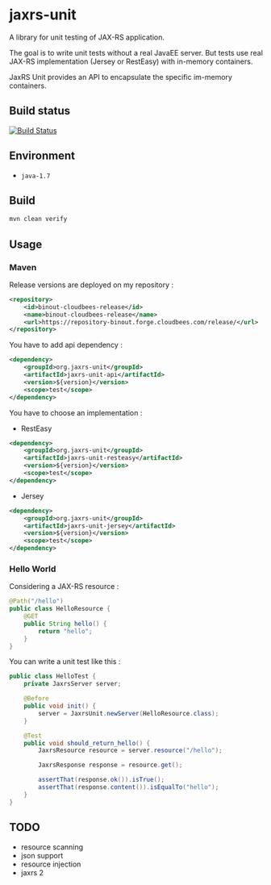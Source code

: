 # jaxrs-unit

A library for unit testing of JAX-RS application.
 
The goal is to write unit tests without a real JavaEE server. 
But tests use real JAX-RS implementation (Jersey or RestEasy) with in-memory containers. 

JaxRS Unit provides an API to encapsulate the specific im-memory containers.

## Build status

[![Build Status](https://buildhive.cloudbees.com/job/binout/job/jaxrs-unit/badge/icon)](https://buildhive.cloudbees.com/job/binout/job/jaxrs-unit)
 
## Environment

- `java-1.7`

## Build

```bash
mvn clean verify
```

## Usage


### Maven

Release versions are deployed on my repository :

```xml
<repository>
    <id>binout-cloudbees-release</id>
    <name>binout-cloudbees-release</name>
    <url>https://repository-binout.forge.cloudbees.com/release/</url>
</repository>
```

You have to add api dependency :

```xml
<dependency>
    <groupId>org.jaxrs-unit</groupId>
    <artifactId>jaxrs-unit-api</artifactId>
    <version>${version}</version>
    <scope>test</scope>
</dependency>
```

You have to choose an implementation :

- RestEasy
```xml
<dependency>
    <groupId>org.jaxrs-unit</groupId>
    <artifactId>jaxrs-unit-resteasy</artifactId>
    <version>${version}</version>
    <scope>test</scope>
</dependency>
```
- Jersey
```xml
<dependency>
    <groupId>org.jaxrs-unit</groupId>
    <artifactId>jaxrs-unit-jersey</artifactId>
    <version>${version}</version>
    <scope>test</scope>
</dependency>
```

### Hello World

Considering a JAX-RS resource :
```java
@Path("/hello")
public class HelloResource {
    @GET
    public String hello() {
        return "hello";
    }
}
```

You can write a unit test like this :
```java
public class HelloTest {
    private JaxrsServer server;

    @Before
    public void init() {
        server = JaxrsUnit.newServer(HelloResource.class);
    }

    @Test
    public void should_return_hello() {
        JaxrsResource resource = server.resource("/hello");

        JaxrsResponse response = resource.get();

        assertThat(response.ok()).isTrue();
        assertThat(response.content()).isEqualTo("hello");
    }
}
```

## TODO

- resource scanning
- json support
- resource injection
- jaxrs 2

